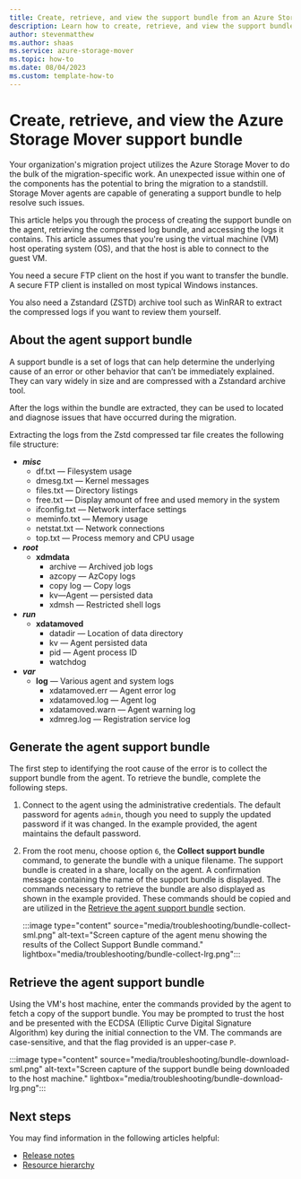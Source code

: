```yaml
---
title: Create, retrieve, and view the support bundle from an Azure Storage Mover agent
description: Learn how to create, retrieve, and view the support bundle from the Azure Storage Mover Agent.
author: stevenmatthew
ms.author: shaas
ms.service: azure-storage-mover
ms.topic: how-to
ms.date: 08/04/2023
ms.custom: template-how-to
---
```


<!-- 
!########################################################
STATUS: IN REVIEW

CONTENT: final

REVIEW Stephen/Fabian: not reviewed
REVIEW Engineering: not reviewed
EDIT PASS: not started

!########################################################
-->

# Create, retrieve, and view the Azure Storage Mover support bundle

Your organization's migration project utilizes the Azure Storage Mover to do the bulk of the migration-specific work. An unexpected issue within one of the components has the potential to bring the migration to a standstill. Storage Mover agents are capable of generating a support bundle to help resolve such issues.

This article helps you through the process of creating the support bundle on the agent, retrieving the compressed log bundle, and accessing the logs it contains. This article assumes that you're using the virtual machine (VM) host operating system (OS), and that the host is able to connect to the guest VM.

You need a secure FTP client on the host if you want to transfer the bundle. A secure FTP client is installed on most typical Windows instances.

You also need a Zstandard (ZSTD) archive tool such as WinRAR to extract the compressed logs if you want to review them yourself.

## About the agent support bundle

A support bundle is a set of logs that can help determine the underlying cause of an error or other behavior that can’t be immediately explained. They can vary widely in size and are compressed with a Zstandard archive tool.

After the logs within the bundle are extracted, they can be used to located and diagnose issues that have occurred during the migration.

Extracting the logs from the Zstd compressed tar file creates the following file structure:

- ***misc***
  - df.txt              — Filesystem usage
  - dmesg.txt           — Kernel messages
  - files.txt           — Directory listings
  - free.txt            — Display amount of free and used memory in the system
  - ifconfig.txt        — Network interface settings
  - meminfo.txt         — Memory usage
  - netstat.txt         — Network connections
  - top.txt             — Process memory and CPU usage
- ***root***
  - **xdmdata**
    - archive         — Archived job logs
    - azcopy          — AzCopy logs
    - copy log        — Copy logs
    - kv—Agent        — persisted data
    - xdmsh           — Restricted shell logs
- ***run***
  - **xdatamoved**
    - datadir         — Location of data directory
    - kv              — Agent persisted data
    - pid             — Agent process ID
    - watchdog
- ***var***
  - **log** — Various agent and system logs
    - xdatamoved.err  — Agent error log
    - xdatamoved.log  — Agent log
    - xdatamoved.warn — Agent warning log
    - xdmreg.log      — Registration service log

## Generate the agent support bundle

The first step to identifying the root cause of the error is to collect the support bundle from the agent. To retrieve the bundle, complete the following steps.

1. Connect to the agent using the administrative credentials. The default password for agents `admin`, though you need to supply the updated password if it was changed. In the example provided, the agent maintains the default password.

1. From the root menu, choose option `6`, the **Collect support bundle** command, to generate the bundle with a unique filename. The support bundle is created in a share, locally on the agent. A confirmation message containing the name of the support bundle is displayed. The commands necessary to retrieve the bundle are also displayed as shown in the example provided. These commands should be copied and are utilized in the [Retrieve the agent support bundle](#retrieve-the-agent-support-bundle) section.

     :::image type="content" source="media/troubleshooting/bundle-collect-sml.png" alt-text="Screen capture of the agent menu showing the results of the Collect Support Bundle command." lightbox="media/troubleshooting/bundle-collect-lrg.png":::

## Retrieve the agent support bundle

Using the VM's host machine, enter the commands provided by the agent to fetch a copy of the support bundle. You may be prompted to trust the host and be presented with the ECDSA (Elliptic Curve Digital Signature Algorithm) key during the initial connection to the VM. The commands are case-sensitive, and that the flag provided is an upper-case `P`.

:::image type="content" source="media/troubleshooting/bundle-download-sml.png" alt-text="Screen capture of the support bundle being downloaded to the host machine." lightbox="media/troubleshooting/bundle-download-lrg.png":::

## Next steps

You may find information in the following articles helpful:

- [Release notes](release-notes.md)
- [Resource hierarchy](resource-hierarchy.md)
